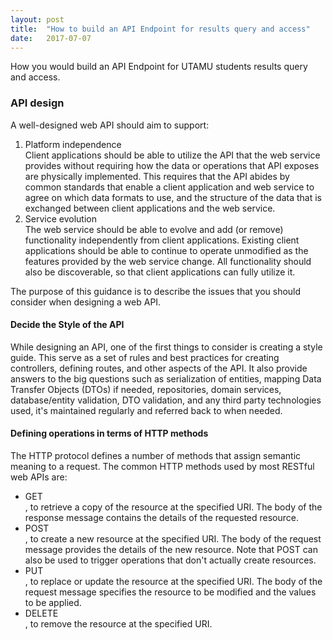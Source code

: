 ```yaml
---
layout: post
title:  "How to build an API Endpoint for results query and access"
date:   2017-07-07
---
```


<p class="intro"><span class="dropcap">H</span>ow you would build an API Endpoint for UTAMU students results query and access.</p>
<h3>API design</h3>
A well-designed web API should aim to support:
<ol>
<li>Platform independence</li> Client applications should be able to utilize the API that the web service provides without requiring how the data or operations that API exposes are physically implemented. This requires that the API abides by common standards that enable a client application and web service to agree on which data formats to use, and the structure of the data that is exchanged between client applications and the web service.
<li>Service evolution</li> The web service should be able to evolve and add (or remove) functionality independently from client applications. Existing client applications should be able to continue to operate unmodified as the features provided by the web service change. All functionality should also be discoverable, so that client applications can fully utilize it.
</ol>
The purpose of this guidance is to describe the issues that you should consider when designing a web API.
<h4>Decide the Style of the API</h4>
While designing an API, one of the first things to consider is creating a style guide. This serve as a set of rules and best practices for creating controllers, defining routes, and other aspects of the API. It also provide answers to the big questions such as serialization of entities, mapping Data Transfer Objects (DTOs) if needed, repositories, domain services, database/entity validation, DTO validation, and any third party technologies used, it's maintained regularly and referred back to when needed.

<h4>Defining operations in terms of HTTP methods</h4>
The HTTP protocol defines a number of methods that assign semantic meaning to a request. The common HTTP methods used by most RESTful web APIs are:
<ul>
<li>GET</li>, to retrieve a copy of the resource at the specified URI. The body of the response message contains the details of the requested resource.
<li>POST</li>, to create a new resource at the specified URI. The body of the request message provides the details of the new resource. Note that POST can also be used to trigger operations that don't actually create resources.
<li>PUT</li>, to replace or update the resource at the specified URI. The body of the request message specifies the resource to be modified and the values to be applied.
<li>DELETE</li>, to remove the resource at the specified URI.
<ul>
